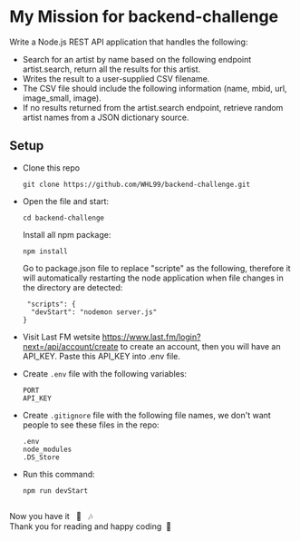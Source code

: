 # My Mission for backend-challenge
Write a Node.js REST API application that handles the following:
- Search for an artist by name based on the following endpoint artist.search, return all the results for this artist.
- Writes the result to a user-supplied CSV filename.
- The CSV file should include the following information (name, mbid, url, image_small, image).
- If no results returned from the artist.search endpoint, retrieve random artist names from a JSON dictionary source.


## Setup

- Clone this repo
  ```
  git clone https://github.com/WHL99/backend-challenge.git
  ```
- Open the file and start:

  ```
  cd backend-challenge
  ```
  Install all npm package: 
  ```
  npm install
  ```
  Go to package.json file to replace "scripte" as the following, therefore it will automatically restarting the node application when file changes in the directory are detected:
  ```
   "scripts": {
    "devStart": "nodemon server.js"
  }
  ```
- Visit Last FM wetsite https://www.last.fm/login?next=/api/account/create to create an account, then you will have an API_KEY. Paste this API_KEY into .env file. 
- Create ```.env``` file with the following variables:
  ```
  PORT
  API_KEY
  ```
- Create ```.gitignore``` file with the following file names, we don't want people to see these files in the repo:
  ```
  .env
  node_modules
  .DS_Store
  ```
- Run this command:
  ```
  npm run devStart
  ```

## 
Now you have it&nbsp;&nbsp;&nbsp;🎉&nbsp;&nbsp;&nbsp;🎶 <br>
Thank you for reading and happy coding &nbsp;💚

